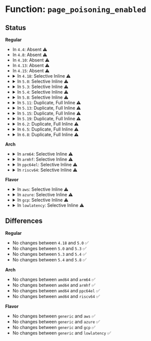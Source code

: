 # Function: <code>page_poisoning_enabled</code>

## Status
<b>Regular</b>
<ul>
<li>
In <code>4.4</code>: Absent ⚠️
</li>
<li>
In <code>4.8</code>: Absent ⚠️
</li>
<li>
In <code>4.10</code>: Absent ⚠️
</li>
<li>
In <code>4.13</code>: Absent ⚠️
</li>
<li>
In <code>4.15</code>: Absent ⚠️
</li>
<li>
<details>
<summary>In <code>4.18</code>: Selective Inline ⚠️</summary>

```c
bool page_poisoning_enabled();
```

**Collision:** Unique Global

**Inline:** Selective

**Transformation:** False

**Instances:**

```
In mm/page_poison.c (ffffffff81262b05)
Location: mm/page_poison.c:20
Inline: True
Inline callers:
  - mm/page_poison.c:kernel_poison_pages
Direct callers:
  - mm/page_alloc.c:get_page_from_freelist
  - mm/page_alloc.c:get_page_from_freelist
```
**Symbols:**

```
ffffffff81262ae0-ffffffff81262af2: page_poisoning_enabled (STB_GLOBAL)
```
</details>
</li>
<li>
<details>
<summary>In <code>5.0</code>: Selective Inline ⚠️</summary>

```c
bool page_poisoning_enabled();
```

**Collision:** Unique Global

**Inline:** Selective

**Transformation:** False

**Instances:**

```
In mm/page_poison.c (ffffffff81277385)
Location: mm/page_poison.c:25
Inline: True
Inline callers:
  - mm/page_poison.c:kernel_poison_pages
Direct callers:
  - mm/page_alloc.c:get_page_from_freelist
  - drivers/virtio/virtio_balloon.c:virtballoon_validate
```
**Symbols:**

```
ffffffff81277360-ffffffff81277372: page_poisoning_enabled (STB_GLOBAL)
```
</details>
</li>
<li>
<details>
<summary>In <code>5.3</code>: Selective Inline ⚠️</summary>

```c
bool page_poisoning_enabled();
```

**Collision:** Unique Global

**Inline:** Selective

**Transformation:** False

**Instances:**

```
In mm/page_poison.c (ffffffff81292cc5)
Location: mm/page_poison.c:26
Inline: True
Inline callers:
  - mm/page_poison.c:kernel_poison_pages
Direct callers:
  - init/main.c:start_kernel
  - init/main.c:want_init_on_free
  - mm/page_alloc.c:prep_new_page
  - mm/page_alloc.c:prep_new_page
  - mm/page_alloc.c:prep_new_page
  - mm/page_alloc.c:__free_pages_ok
  - mm/page_alloc.c:free_pcp_prepare
  - mm/page_alloc.c:early_init_on_free
  - mm/page_alloc.c:early_init_on_alloc
  - mm/dmapool.c:dma_pool_free
  - mm/dmapool.c:dma_pool_alloc
  - drivers/virtio/virtio_balloon.c:virtballoon_validate
  - net/core/sock.c:sk_prot_alloc
```
**Symbols:**

```
ffffffff81292ca0-ffffffff81292cb2: page_poisoning_enabled (STB_GLOBAL)
```
</details>
</li>
<li>
<details>
<summary>In <code>5.4</code>: Selective Inline ⚠️</summary>

```c
bool page_poisoning_enabled();
```

**Collision:** Unique Global

**Inline:** Selective

**Transformation:** False

**Instances:**

```
In mm/page_poison.c (ffffffff812a2a45)
Location: mm/page_poison.c:26
Inline: True
Inline callers:
  - mm/page_poison.c:kernel_poison_pages
Direct callers:
  - init/main.c:start_kernel
  - init/main.c:want_init_on_free
  - mm/page_alloc.c:prep_new_page
  - mm/page_alloc.c:prep_new_page
  - mm/page_alloc.c:prep_new_page
  - mm/page_alloc.c:__free_pages_ok
  - mm/page_alloc.c:free_pcp_prepare
  - mm/page_alloc.c:early_init_on_free
  - mm/page_alloc.c:early_init_on_alloc
  - mm/dmapool.c:dma_pool_free
  - mm/dmapool.c:dma_pool_alloc
  - drivers/virtio/virtio_balloon.c:virtballoon_validate
  - net/core/sock.c:sk_prot_alloc
```
**Symbols:**

```
ffffffff812a2a20-ffffffff812a2a32: page_poisoning_enabled (STB_GLOBAL)
```
</details>
</li>
<li>
<details>
<summary>In <code>5.8</code>: Selective Inline ⚠️</summary>

```c
bool page_poisoning_enabled();
```

**Collision:** Unique Global

**Inline:** Selective

**Transformation:** False

**Instances:**

```
In mm/page_poison.c (ffffffff812d7255)
Location: mm/page_poison.c:26
Inline: True
Inline callers:
  - mm/page_poison.c:kernel_poison_pages
Direct callers:
  - init/main.c:report_meminit
  - init/main.c:want_init_on_free
  - mm/page_alloc.c:prep_new_page
  - mm/page_alloc.c:prep_new_page
  - mm/page_alloc.c:prep_new_page
  - mm/page_alloc.c:__free_pages_ok
  - mm/page_alloc.c:free_pcp_prepare
  - mm/page_alloc.c:early_init_on_free
  - mm/page_alloc.c:early_init_on_alloc
  - mm/dmapool.c:dma_pool_free
  - mm/dmapool.c:dma_pool_alloc
  - drivers/virtio/virtio_balloon.c:virtballoon_validate
  - drivers/virtio/virtio_balloon.c:virtballoon_probe
  - net/core/sock.c:sk_prot_alloc
```
**Symbols:**

```
ffffffff812d71a0-ffffffff812d71b2: page_poisoning_enabled (STB_GLOBAL)
```
</details>
</li>
<li>
<details>
<summary>In <code>5.11</code>: Duplicate, Full Inline ⚠️</summary>

**Collision:** Static Duplication

**Inline:** Full

**Transformation:** False

**Instances:**

```
In kernel/power/snapshot.c (ffffffff81113548)
Location: include/linux/mm.h:2922
Inline: True
Inline callers:
  - kernel/power/snapshot.c:clear_or_poison_free_pages
```
```
In mm/page_alloc.c (ffffffff812bb382)
Location: include/linux/mm.h:2922
Inline: True
Inline callers:
  - mm/page_alloc.c:init_mem_debugging_and_hardening
  - mm/page_alloc.c:init_mem_debugging_and_hardening
  - mm/page_alloc.c:init_mem_debugging_and_hardening
```
</details>
</li>
<li>
<details>
<summary>In <code>5.13</code>: Duplicate, Full Inline ⚠️</summary>

**Collision:** Static Duplication

**Inline:** Full

**Transformation:** False

**Instances:**

```
In kernel/power/snapshot.c (ffffffff81113f2a)
Location: include/linux/mm.h:2919
Inline: True
Inline callers:
  - kernel/power/snapshot.c:clear_or_poison_free_pages
```
```
In mm/page_alloc.c (ffffffff812c04c5)
Location: include/linux/mm.h:2919
Inline: True
Inline callers:
  - mm/page_alloc.c:init_mem_debugging_and_hardening
```
</details>
</li>
<li>
<details>
<summary>In <code>5.15</code>: Duplicate, Full Inline ⚠️</summary>

**Collision:** Static Duplication

**Inline:** Full

**Transformation:** False

**Instances:**

```
In kernel/power/snapshot.c (ffffffff8113400c)
Location: include/linux/mm.h:2977
Inline: True
Inline callers:
  - kernel/power/snapshot.c:clear_or_poison_free_pages
```
```
In mm/page_alloc.c (ffffffff81303275)
Location: include/linux/mm.h:2977
Inline: True
Inline callers:
  - mm/page_alloc.c:init_mem_debugging_and_hardening
```
</details>
</li>
<li>
<details>
<summary>In <code>5.19</code>: Duplicate, Full Inline ⚠️</summary>

**Collision:** Static Duplication

**Inline:** Full

**Transformation:** False

**Instances:**

```
In kernel/power/snapshot.c (ffffffff81156088)
Location: include/linux/mm.h:3089
Inline: True
Inline callers:
  - kernel/power/snapshot.c:clear_or_poison_free_pages
```
```
In mm/page_alloc.c (ffffffff8136ac35)
Location: include/linux/mm.h:3089
Inline: True
Inline callers:
  - mm/page_alloc.c:init_mem_debugging_and_hardening
```
</details>
</li>
<li>
<details>
<summary>In <code>6.2</code>: Duplicate, Full Inline ⚠️</summary>

**Collision:** Static Duplication

**Inline:** Full

**Transformation:** False

**Instances:**

```
In kernel/power/snapshot.c (ffffffff8118661c)
Location: include/linux/mm.h:3281
Inline: True
Inline callers:
  - kernel/power/snapshot.c:clear_or_poison_free_pages
```
```
In mm/page_alloc.c (ffffffff83ebe935)
Location: include/linux/mm.h:3281
Inline: True
Inline callers:
  - mm/page_alloc.c:init_mem_debugging_and_hardening
```
</details>
</li>
<li>
<details>
<summary>In <code>6.5</code>: Duplicate, Full Inline ⚠️</summary>

**Collision:** Static Duplication

**Inline:** Full

**Transformation:** False

**Instances:**

```
In kernel/power/snapshot.c (ffffffff8119778c)
Location: include/linux/mm.h:3456
Inline: True
Inline callers:
  - kernel/power/snapshot.c:clear_or_poison_free_pages
```
```
In mm/mm_init.c (ffffffff836e2e3c)
Location: include/linux/mm.h:3456
Inline: True
Inline callers:
  - mm/mm_init.c:mm_core_init
```
</details>
</li>
<li>
<details>
<summary>In <code>6.8</code>: Duplicate, Full Inline ⚠️</summary>

**Collision:** Static Duplication

**Inline:** Full

**Transformation:** False

**Instances:**

```
In kernel/power/snapshot.c (ffffffff811a639c)
Location: include/linux/mm.h:3662
Inline: True
Inline callers:
  - kernel/power/snapshot.c:clear_or_poison_free_pages
```
```
In mm/mm_init.c (ffffffff839156cc)
Location: include/linux/mm.h:3662
Inline: True
Inline callers:
  - mm/mm_init.c:mm_core_init
```
</details>
</li>
</ul>
<b>Arch</b>
<ul>
<li>
<details>
<summary>In <code>arm64</code>: Selective Inline ⚠️</summary>

```c
bool page_poisoning_enabled();
```

**Collision:** Unique Global

**Inline:** Selective

**Transformation:** False

**Instances:**

```
In mm/page_poison.c (ffff800010342ae4)
Location: mm/page_poison.c:26
Inline: True
Inline callers:
  - mm/page_poison.c:kernel_poison_pages
Direct callers:
  - init/main.c:start_kernel
  - init/main.c:want_init_on_free
  - mm/page_alloc.c:prep_new_page
  - mm/page_alloc.c:prep_new_page
  - mm/page_alloc.c:prep_new_page
  - mm/page_alloc.c:__free_pages_ok
  - mm/page_alloc.c:free_pcp_prepare
  - mm/page_alloc.c:early_init_on_free
  - mm/page_alloc.c:early_init_on_alloc
  - mm/dmapool.c:dma_pool_free
  - mm/dmapool.c:dma_pool_alloc
  - drivers/virtio/virtio_balloon.c:virtballoon_validate
  - net/core/sock.c:sk_prot_alloc
```
**Symbols:**

```
ffff800010342aa0-ffff800010342ac0: page_poisoning_enabled (STB_GLOBAL)
```
</details>
</li>
<li>
<details>
<summary>In <code>armhf</code>: Selective Inline ⚠️</summary>

```c
bool page_poisoning_enabled();
```

**Collision:** Unique Global

**Inline:** Selective

**Transformation:** False

**Instances:**

```
In mm/page_poison.c (c05481fc)
Location: mm/page_poison.c:26
Inline: True
Inline callers:
  - mm/page_poison.c:kernel_poison_pages
Direct callers:
  - init/main.c:start_kernel
  - init/main.c:start_kernel
  - init/main.c:start_kernel
  - mm/page_alloc.c:prep_new_page
  - mm/page_alloc.c:prep_new_page
  - mm/page_alloc.c:prep_new_page
  - mm/page_alloc.c:__free_pages_ok
  - mm/page_alloc.c:free_pcp_prepare
  - mm/page_alloc.c:early_init_on_free
  - mm/page_alloc.c:early_init_on_alloc
  - mm/dmapool.c:dma_pool_free
  - mm/dmapool.c:dma_pool_alloc
  - drivers/virtio/virtio_balloon.c:virtballoon_validate
  - net/core/sock.c:sk_prot_alloc
```
**Symbols:**

```
c05481c4-c05481e8: page_poisoning_enabled (STB_GLOBAL)
```
</details>
</li>
<li>
<details>
<summary>In <code>ppc64el</code>: Selective Inline ⚠️</summary>

```c
bool page_poisoning_enabled();
```

**Collision:** Unique Global

**Inline:** Selective

**Transformation:** False

**Instances:**

```
In mm/page_poison.c (c00000000041ff40)
Location: mm/page_poison.c:26
Inline: True
Inline callers:
  - mm/page_poison.c:kernel_poison_pages
Direct callers:
  - init/main.c:start_kernel
  - init/main.c:want_init_on_free
  - mm/page_alloc.c:prep_new_page
  - mm/page_alloc.c:prep_new_page
  - mm/page_alloc.c:prep_new_page
  - mm/page_alloc.c:__free_pages_ok
  - mm/page_alloc.c:free_pcp_prepare
  - mm/page_alloc.c:early_init_on_free
  - mm/page_alloc.c:early_init_on_alloc
  - mm/dmapool.c:dma_pool_free
  - mm/dmapool.c:dma_pool_alloc
  - drivers/virtio/virtio_balloon.c:virtballoon_validate
  - net/core/sock.c:sk_prot_alloc
```
**Symbols:**

```
c00000000041ff10-c00000000041ff2c: page_poisoning_enabled (STB_GLOBAL)
```
</details>
</li>
<li>
<details>
<summary>In <code>riscv64</code>: Selective Inline ⚠️</summary>

```c
bool page_poisoning_enabled();
```

**Collision:** Unique Global

**Inline:** Selective

**Transformation:** False

**Instances:**

```
In mm/page_poison.c (ffffffe0002366e8)
Location: mm/page_poison.c:26
Inline: True
Inline callers:
  - mm/page_poison.c:kernel_poison_pages
Direct callers:
  - init/main.c:start_kernel
  - init/main.c:start_kernel
  - init/main.c:start_kernel
  - mm/page_alloc.c:prep_new_page
  - mm/page_alloc.c:prep_new_page
  - mm/page_alloc.c:prep_new_page
  - mm/page_alloc.c:__free_pages_ok
  - mm/page_alloc.c:free_pcp_prepare
  - mm/page_alloc.c:early_init_on_free
  - mm/page_alloc.c:early_init_on_alloc
  - mm/dmapool.c:dma_pool_free
  - mm/dmapool.c:dma_pool_alloc
  - drivers/virtio/virtio_balloon.c:virtballoon_validate
  - net/core/sock.c:sk_prot_alloc
```
**Symbols:**

```
ffffffe0002366a4-ffffffe0002366c6: page_poisoning_enabled (STB_GLOBAL)
```
</details>
</li>
</ul>
<b>Flavor</b>
<ul>
<li>
<details>
<summary>In <code>aws</code>: Selective Inline ⚠️</summary>

```c
bool page_poisoning_enabled();
```

**Collision:** Unique Global

**Inline:** Selective

**Transformation:** False

**Instances:**

```
In mm/page_poison.c (ffffffff8129b025)
Location: mm/page_poison.c:26
Inline: True
Inline callers:
  - mm/page_poison.c:kernel_poison_pages
Direct callers:
  - init/main.c:start_kernel
  - init/main.c:want_init_on_free
  - mm/page_alloc.c:prep_new_page
  - mm/page_alloc.c:prep_new_page
  - mm/page_alloc.c:prep_new_page
  - mm/page_alloc.c:__free_pages_ok
  - mm/page_alloc.c:free_pcp_prepare
  - mm/page_alloc.c:early_init_on_free
  - mm/page_alloc.c:early_init_on_alloc
  - mm/dmapool.c:dma_pool_free
  - mm/dmapool.c:dma_pool_alloc
  - drivers/virtio/virtio_balloon.c:virtballoon_validate
  - net/core/sock.c:sk_prot_alloc
```
**Symbols:**

```
ffffffff8129b000-ffffffff8129b012: page_poisoning_enabled (STB_GLOBAL)
```
</details>
</li>
<li>
<details>
<summary>In <code>azure</code>: Selective Inline ⚠️</summary>

```c
bool page_poisoning_enabled();
```

**Collision:** Unique Global

**Inline:** Selective

**Transformation:** False

**Instances:**

```
In mm/page_poison.c (ffffffff8128cbe5)
Location: mm/page_poison.c:26
Inline: True
Inline callers:
  - mm/page_poison.c:kernel_poison_pages
Direct callers:
  - init/main.c:start_kernel
  - init/main.c:want_init_on_free
  - mm/page_alloc.c:prep_new_page
  - mm/page_alloc.c:prep_new_page
  - mm/page_alloc.c:prep_new_page
  - mm/page_alloc.c:__free_pages_ok
  - mm/page_alloc.c:free_pcp_prepare
  - mm/page_alloc.c:early_init_on_free
  - mm/page_alloc.c:early_init_on_alloc
  - mm/dmapool.c:dma_pool_free
  - mm/dmapool.c:dma_pool_alloc
  - drivers/virtio/virtio_balloon.c:virtballoon_validate
  - net/core/sock.c:sk_prot_alloc
```
**Symbols:**

```
ffffffff8128cbc0-ffffffff8128cbd2: page_poisoning_enabled (STB_GLOBAL)
```
</details>
</li>
<li>
<details>
<summary>In <code>gcp</code>: Selective Inline ⚠️</summary>

```c
bool page_poisoning_enabled();
```

**Collision:** Unique Global

**Inline:** Selective

**Transformation:** False

**Instances:**

```
In mm/page_poison.c (ffffffff81298e35)
Location: mm/page_poison.c:26
Inline: True
Inline callers:
  - mm/page_poison.c:kernel_poison_pages
Direct callers:
  - init/main.c:start_kernel
  - init/main.c:want_init_on_free
  - mm/page_alloc.c:prep_new_page
  - mm/page_alloc.c:prep_new_page
  - mm/page_alloc.c:prep_new_page
  - mm/page_alloc.c:__free_pages_ok
  - mm/page_alloc.c:free_pcp_prepare
  - mm/page_alloc.c:early_init_on_free
  - mm/page_alloc.c:early_init_on_alloc
  - mm/dmapool.c:dma_pool_free
  - mm/dmapool.c:dma_pool_alloc
  - drivers/virtio/virtio_balloon.c:virtballoon_validate
  - net/core/sock.c:sk_prot_alloc
```
**Symbols:**

```
ffffffff81298e10-ffffffff81298e22: page_poisoning_enabled (STB_GLOBAL)
```
</details>
</li>
<li>
<details>
<summary>In <code>lowlatency</code>: Selective Inline ⚠️</summary>

```c
bool page_poisoning_enabled();
```

**Collision:** Unique Global

**Inline:** Selective

**Transformation:** False

**Instances:**

```
In mm/page_poison.c (ffffffff812a8c15)
Location: mm/page_poison.c:26
Inline: True
Inline callers:
  - mm/page_poison.c:kernel_poison_pages
Direct callers:
  - init/main.c:start_kernel
  - init/main.c:want_init_on_free
  - mm/page_alloc.c:prep_new_page
  - mm/page_alloc.c:prep_new_page
  - mm/page_alloc.c:prep_new_page
  - mm/page_alloc.c:__free_pages_ok
  - mm/page_alloc.c:free_pcp_prepare
  - mm/page_alloc.c:early_init_on_free
  - mm/page_alloc.c:early_init_on_alloc
  - mm/dmapool.c:dma_pool_free
  - mm/dmapool.c:dma_pool_alloc
  - drivers/virtio/virtio_balloon.c:virtballoon_validate
  - net/core/sock.c:sk_prot_alloc
```
**Symbols:**

```
ffffffff812a8bf0-ffffffff812a8c02: page_poisoning_enabled (STB_GLOBAL)
```
</details>
</li>
</ul>

## Differences
<b>Regular</b>
<ul>
<li>
No changes between <code>4.18</code> and <code>5.0</code> ✅
</li>
<li>
No changes between <code>5.0</code> and <code>5.3</code> ✅
</li>
<li>
No changes between <code>5.3</code> and <code>5.4</code> ✅
</li>
<li>
No changes between <code>5.4</code> and <code>5.8</code> ✅
</li>
</ul>
<b>Arch</b>
<ul>
<li>
No changes between <code>amd64</code> and <code>arm64</code> ✅
</li>
<li>
No changes between <code>amd64</code> and <code>armhf</code> ✅
</li>
<li>
No changes between <code>amd64</code> and <code>ppc64el</code> ✅
</li>
<li>
No changes between <code>amd64</code> and <code>riscv64</code> ✅
</li>
</ul>
<b>Flavor</b>
<ul>
<li>
No changes between <code>generic</code> and <code>aws</code> ✅
</li>
<li>
No changes between <code>generic</code> and <code>azure</code> ✅
</li>
<li>
No changes between <code>generic</code> and <code>gcp</code> ✅
</li>
<li>
No changes between <code>generic</code> and <code>lowlatency</code> ✅
</li>
</ul>
